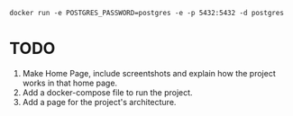 ```
docker run -e POSTGRES_PASSWORD=postgres -e -p 5432:5432 -d postgres
```

# TODO 
1. Make Home Page, include screentshots and explain how the project works in that home page.
2. Add a docker-compose file to run the project.
3. Add a page for the project's architecture.

